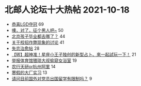 # 北邮人论坛十大热帖 2021-10-18

- [恭喜LGD夺冠](https://bbs.byr.cn/article/Dota/959219) 69
- [噢，对了，征个男人吧~](https://bbs.byr.cn/article/Friends/2008236) 50
- [北京孩子毕业都去哪了？](https://bbs.byr.cn/article/Peking/264571) 44
- [关于校招作弊现象的讨论](https://bbs.byr.cn/article/Talking/6305548) 41
- [失恋治愈帖](https://bbs.byr.cn/article/Feeling/3178381) 28
- [【转】超神准！星座小王子独创的新型占卜、來一起試玩一下！](https://bbs.byr.cn/article/Constellations/326533) 21
- [举报体育馆猥琐大叔偷窥女浴室](https://bbs.byr.cn/article/Gymnasium/118921) 19
- [农行天研or杭州阿里](https://bbs.byr.cn/article/Job/2142887) 14
- [寒假的大厂实习](https://bbs.byr.cn/article/WorkLife/1174407) 13
- [请问目前国外对党员出国留学有限制吗？](https://bbs.byr.cn/article/GoAbroad/380563) 9


